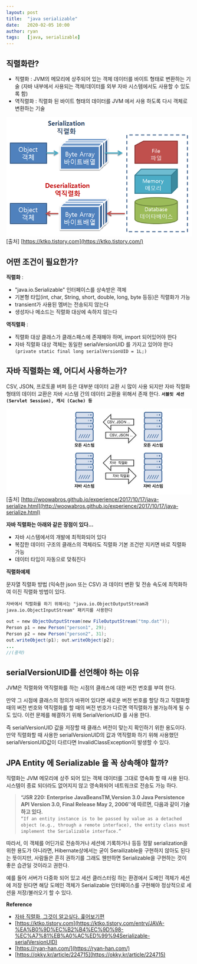 ```yaml
---
layout: post
title:  "java serializable"
date:   2020-02-05 10:00
author: ryan
tags:	[java, serializable]
---
```


## 직렬화란?

- 직렬화 : JVM의 메모리에 상주되어 있는 객체 데이터를 바이트 형태로 변환하는 기술 (자바 내부에서 사용되는 객체/데이터를 외부 자바 시스템에서도 사용할 수 있도록 함)
- 역직렬화 : 직렬화 된 바이트 형태의 데이터를 JVM 에서 사용 하도록 다시 객체로 변환하는 기술

![fig1. 직렬화/역직렬화](/files/posts/202002/20200206_fig1.png) [출처] [https://ktko.tistory.com](https://ktko.tistory.com/)

## 어떤 조건이 필요한가?

**직렬화** :

- "java.io.Serializable" 인터페이스를 상속받은 객체
- 기본형 타입(int, char, String, short, double, long, byte 등등)은 직렬화가 가능
- transient가 사용된 멤버는 전송되지 않는다
- 생성자나 메소드는 직렬화 대상에 속하지 않는다

**역직렬화** :

- 직렬화 대상 클래스가 클래스패스에 존재해야 하며, import 되어있어야 한다
- 자바 직렬화 대상 객체는 동일한 serialVersionUID 를 가지고 있어야 한다
`(private static final long serialVersionUID = 1L;)`

## 자바 직렬화는 왜, 어디서 사용하는가?

CSV, JSON, 프로토콜 버퍼 등은 대부분 데이터 교환 시 많이 사용 되지만 자바 직렬화 형태의 데이터 교환은 자바 시스템 간의 데이터 교환을 위해서 존재 한다. 
**`서블릿 세션 (Servlet Session), 캐시 (Cache) 등`**

![fig2. 자바 직렬화](/files/posts/202002/20200206_fig2.png) [출처] [http://woowabros.github.io/experience/2017/10/17/java-serialize.html](http://woowabros.github.io/experience/2017/10/17/java-serialize.html)

**자바 직렬화는 아래와 같은 장점이 있다...**
- 자바 시스템에서의 개발에 최적화되어 있다
- 복잡한 데이터 구조의 클래스의 객체라도 직렬화 기본 조건만 지키면  바로 직렬화 가능
- 데이터 타입이 자동으로 맞춰진다


**직렬화예제**

문자열 직렬화 방법 (익숙한 json 또는 CSV) 과 데이터 변환 및 전송 속도에 최적화하여 이진 직렬화 방법이 있다.

`자바에서 직렬화를 하기 위해서는 "java.io.ObjectOutputStream과 java.io.ObjectInputStream" 패키지를 사용한다`

```java 
out = new ObjectOutputStream(new FileOutputStream("tmp.dat"));
Person p1 = new Person("person1", 29);
Person p2 = new Person("person2", 31);
out.writeObject(p1); out.writeObject(p2);
...
//(중략)
```

## serialVersionUID를 선언해야 하는 이유

JVM은 직렬화와 역직렬화를 하는 시점의 클래스에 대한 버전 번호를 부여 한다. 

만약 그 시점에 클래스의 정의가 바뀌어 있다면 새로운 버전 번호를 할당 하고 직렬화할 때의 버전 번호와 역직렬화를 할 때의 버전 번호가 다르면 역직렬화가 불가능하게 될 수도 있다. 이런 문제를 해결하기 위해 SerialVerionUID 를 사용 한다. 

즉 serialVersionUID 값을 저장할 때 클래스 버전이 맞는지 확인하기 위한 용도이다. 만약 직렬화할 때 사용한 serialVersionUID의 값과 역직렬화 하기 위해 사용했던 serialVersionUID값이 다르다면 InvalidClassException이 발생할 수 있다.

## JPA Entity 에 Serializable 을 꼭 상속해야 할까?

직렬화는 JVM 메모리에 상주 되어 있는 객체 데이터를 그대로 영속화 할 때 사용 된다. 시스템이 종료 되더라도 없어지지 않고 영속화되어 네트워크로 전송도 가능 하다.

> **“JSR 220: Enterprise JavaBeansTM,Version 3.0 Java Persistence API Version 3.0, Final Release May 2, 2006″에 따르면, 다음과 같이 기술하고 있다.**    
`“If an entity instance is to be passed by value as a detached object (e.g., through a remote interface), the entity class must implement the Serializable interface.”`

따라서, 이 객체를 어딘가로 전송하거나 세션에 기록하거나 등등 정말 serialization을 위한 용도가 아니라면, Hibernate상에서는 굳이 Serailizable을 구현하지 않아도 된다는 뜻이지만, 사람들은 흔히 권하기를 그래도 웬만하면 Serializable을 구현하는 것이 좋은 습관일 것이라고 권한다.

예를 들어 서버가 다중화 되어 있고 세션 클러스터링 하는 환경에서 도메인 객체가 세션에 저장 된다면 해당 도메인 객체가 Serializable 인터페이스를 구현해야 정상적으로 세션을 저장/불러오기 할 수 있다.

**Reference**

- [자바 직렬화, 그것이 알고싶다. 훑어보기편](http://woowabros.github.io/experience/2017/10/17/java-serialize.html)
- [https://ktko.tistory.com](https://ktko.tistory.com/entry/JAVA-%EA%B0%9D%EC%B2%B4%EC%9D%98-%EC%A7%81%EB%A0%AC%ED%99%94Serializable-serialVersionUID)
- [https://ryan-han.com/](https://ryan-han.com/)
- [https://okky.kr/article/224715](https://okky.kr/article/224715)